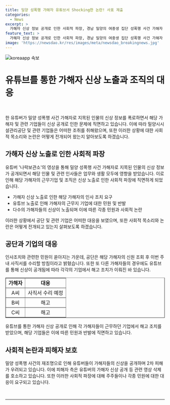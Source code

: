 ```yaml
---
title: 밀양 성폭행 가해자 유튜브서 Shocking한 논란! 사표 제출
categories:
  - News
excerpt: >
  가해자 신상 정보 공개로 인한 사회적 파장, 경남 밀양의 여중생 집단 성폭행 사건 가해자 A씨가 유튜브에서 지목되며 공개됐다. 이에 공단 측은 민원을 인지하고 A씨의 인사 조처를 검토 중이다. 또 다른 가해자들 역시 유튜브를 통해 신상이 공개되면서 해고되고 있으며, 피해자 측은 2차 피해 우려로 유튜버에게 가해자 신상 공개 등 관련 영상 삭제를 호소하고 있다. 2004년 사건은 유튜버들의 가해자 신상 공개로 재조명되고 있으며, 이에 관련된 논란이 확산되고 있다.
feature_text: >
  가해자 신상 정보 공개로 인한 사회적 파장, 경남 밀양의 여중생 집단 성폭행 사건 가해자 A씨가 유튜브에서 지목되며 공개됐다. 이에 공단 측은 민원을 인지하고 A씨의 인사 조처를 검토 중이다. 또 다른 가해자들 역시 유튜브를 통해 신상이 공개되면서 해고되고 있으며, 피해자 측은 2차 피해 우려로 유튜버에게 가해자 신상 공개 등 관련 영상 삭제를 호소하고 있다. 2004년 사건은 유튜버들의 가해자 신상 공개로 재조명되고 있으며, 이에 관련된 논란이 확산되고 있다.
image: 'https://newsdao.kr/res/images/meta/newsdao_breakingnews.jpg'
---
```


<p><img src="https://newsdao.kr/res/images/meta/newsdao_breakingnews.jpg" alt="koreaapp 속보" /></p>

<h1 data-ke-size="size26">유튜브를 통한 가해자 신상 노출과 조직의 대응</h1>

<p data-ke-size="size16">&nbsp;</p>

<p>한 유튜버가 밀양 성폭행 사건 가해자로 지목된 인물의 신상 정보를 폭로하면서 해당 가해자 및 관련 기업들이 신상 공개로 인한 문제에 직면하고 있습니다. 이에 따라 밀양시시설관리공단 및 관련 기업들은 어떠한 조취를 취해왔으며, 또한 이러한 상황에 대한 사회적 목소리와 논란은 어떻게 전개되어 왔는지 알아보도록 하겠습니다.</p></p>

<h2 data-ke-size="size24">가해자 신상 노출로 인한 사회적 파장</h2>

<p data-ke-size="size16">유튜버 '나락보관소'의 영상을 통해 밀양 성폭행 사건 가해자로 지목된 인물의 신상 정보가 공개되면서 해당 인물 및 관련 인사들은 업무와 생활 모두에 영향을 받았습니다. 이로 인해 해당 가해자의 근무기업 및 조직은 신상 노출로 인한 사회적 파장에 직면하게 되었습니다.</p>

<ul>
<li>가해자 신상 노출로 인한 해당 가해자의 인사 조치 요구</li>
<li>유튜브 노출로 인해 가해자의 근무지 기업에 대한 민원 및 반발</li>
<li>다수의 가해자들의 신상이 노출되며 이에 따른 각종 민원과 사회적 논란</li>
</ul>

<p data-ke-size="size16">이러한 상황에서 공단 및 관련 기업은 어떠한 대응을 보였으며, 또한 사회적 목소리와 논란은 어떻게 전개되고 있는지 살펴보도록 하겠습니다.</p>

<h2 data-ke-size="size24">공단과 기업의 대응</h2>

<p data-ke-size="size16">인사조치와 관련한 민원이 쏟아지는 가운데, 공단은 해당 가해자의 신원 조회 후 이번 주 내 사직서를 수리할 방침이라고 밝혔습니다. 또한 또 다른 가해자들의 경우에도 유튜브를 통해 신상이 공개됨에 따라 각각의 기업에서 해고 조치가 이뤄진 바 있습니다.</p>

<table style="width: 100%;" border="1">
<tbody>
<tr>
<td style="text-align: center; height: 17px;"><b>가해자</b></td>
<td style="text-align: center; height: 17px;"><b>대응</b></td>
</tr>
<tr>
<td style="text-align: center;">A씨</td>
<td style="text-align: center;">사직서 수리 예정</td>
</tr>
<tr>
<td style="text-align: center;">B씨</td>
<td style="text-align: center;">해고</td>
</tr>
<tr>
<td style="text-align: center;">C씨</td>
<td style="text-align: center;">해고</td>
</tr>
</tbody>
</table>

<p data-ke-size="size16">유튜브를 통한 가해자 신상 공개로 인해 각 가해자들이 근무하던 기업에서 해고 조치를 받았으며, 해당 기업들은 이에 따른 민원과 반발에 직면하고 있습니다.</p>

<h2 data-ke-size="size24">사회적 논란과 피해자 보호</h2>

<p data-ke-size="size16">밀양 성폭행 사건의 재조명으로 인해 유튜버들이 가해자들의 신상을 공개하며 2차 피해가 우려되고 있습니다. 이에 피해자 측은 유튜버의 가해자 신상 공개 등 관련 영상 삭제를 호소하고 있습니다. 또한 이러한 사회적 파장에 대해 주주들이나 각종 민원에 대한 대응이 요구되고 있습니다.</p>

<p data-ke-size="size16">&nbsp;</p>

<hr>

